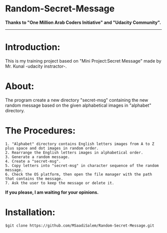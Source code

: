 # Random-Secret-Message

**Thanks to "One Million Arab Coders Initiative" and "Udacity Community".**

---

# Introduction:
This is my training project based on "Mini Project:Secret Message" made by Mr. Kunal -udacity instractor-.


# About:
The program create a new directory "secret-msg" containing the new random message based on the given alphabetical images in "alphabet" directory.

# The Procedures:
    1. "Alphabet" directory contains English letters images from A to Z plus space and dot images in random order.
    2. Rearrange the English letters images in alphabetical order.
    3. Generate a random message.
    4. Create a "secret-msg".
    5. Copy letters into "secret-msg" in character sequence of the random message.
    6. Check the OS platform, then open the file manager with the path that contains the message.
    7. Ask the user to keep the message or delete it.

**If you please, I am waiting for your opinions.**

# Installation:
    $git clone https://github.com/MSaadiSalem/Random-Secret-Message.git
